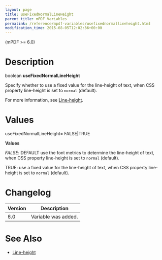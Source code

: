 ```yaml
---
layout: page
title: useFixedNormalLineHeight
parent_title: mPDF Variables
permalink: /reference/mpdf-variables/usefixednormallineheight.html
modification_time: 2015-08-05T12:02:36+00:00
---
```


<p>(mPDF &gt;= 6.0)</p>

# Description

<p class="manual_block">boolean <b>useFixedNormalLineHeight</b></p>
<p>Specify whether to use a fixed value for the line-height of text, when CSS property line-height is set to <code>normal</code> (default).</p>
<p>For more information, see <a href="{{ "/what-else-can-i-do/line-height.html" | prepend: site.baseurl }}">Line-height</a>.</p>

# Values

<p class="manual_param_dt"><span class="parameter">useFixedNormalLineHeight= <span class="smallblock">FALSE</span>|<span class="smallblock">TRUE</span></span></p>
<p class="manual_param_dd"><b>Values</b>

<i><span class="smallblock">FALSE</span></i>: <span class="smallblock">DEFAULT</span> use the font metrics to determine the line-height of text, when CSS property line-height is set to <code>normal</code> (default).

<span class="smallblock">TRUE</span>: use a fixed value for the line-height of text, when CSS property line-height is set to <code>normal</code> (default).</p>

# Changelog

<table class="table"> <thead>
<tr> <th>Version</th><th>Description</th> </tr>
</thead> <tbody>
<tr>
<td>6.0</td>
<td>Variable was added.</td>
</tr>
</tbody> </table>

# See Also

<ul>
<li class="manual_boxlist"><a href="{{ "/what-else-can-i-do/line-height.html" | prepend: site.baseurl }}">Line-height</a></li>
</ul>
